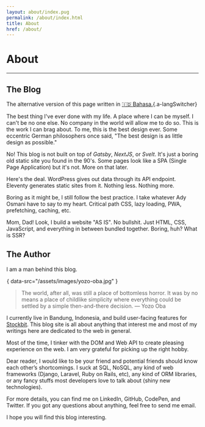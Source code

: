 ```yaml
---
layout: about/index.pug
permalink: /about/index.html
title: About
href: /about/
---
```


# About
-------

## The Blog
The alternative version of this page written in [🇮🇩 Bahasa.](/about/id){.a-langSwitcher}

The best thing I've ever done with my life. A place where I can be myself. I can't be no one else. No company in the world will allow me to do so. This is the work I can brag about. To me, this is the best design ever. Some eccentric German philosophers once said, "The best design is as little design as possible."

No! This blog is not built on top of *Gatsby*, *NextJS*, or *Svelt*. It's just a boring old static site you found in the 90's. Some pages look like a SPA (Single Page Application) but it's not. More on that later.

Here's the deal. WordPress gives out data through its API endpoint. Eleventy generates static sites from it. Nothing less. Nothing more.

Boring as it might be, I still follow the best practice. I take whatever Ady Osmani have to say to my heart. Critical path CSS, lazy loading, PWA, prefetching, caching, etc.

Mom, Dad! Look, I build a website "AS IS". No bullshit. Just HTML, CSS, JavaScript, and everything in between bundled together. Boring, huh? What is SSR?

## The Author
I am a man behind this blog.

![Tolol](data:image/gif;base64,R0lGODlhAQABAAAAACH5BAEKAAEALAAAAAABAAEAAAICTAEAOw==){ data-src="/assets/images/yozo-oba.jpg" }

> The world, after all, was still a place of bottomless horror. It was by no means a place of childlike simplicity where everything could be settled by a simple then-and-there decision. — Yozo Oba
>

I currently live in Bandung, Indonesia, and build user-facing features for [Stockbit](https://stockbit.com). This blog site is all about anything that interest me and most of my writings here are dedicated to the web in general.

Most of the time, I tinker with the DOM and Web API to create pleasing experience on the web. I am very grateful for picking up the right hobby.

Dear reader, I would like to be your friend and potential friends should know each other’s shortcomings. I suck at SQL, NoSQL, any kind of web frameworks (Django, Laravel, Ruby on Rails, etc), any kind of ORM libraries, or any fancy stuffs most developers love to talk about (shiny new technologies).

For more details, you can find me on LinkedIn, GitHub, CodePen, and Twitter. If you got any questions about anything, feel free to send me email.

I hope you will find this blog interesting.
